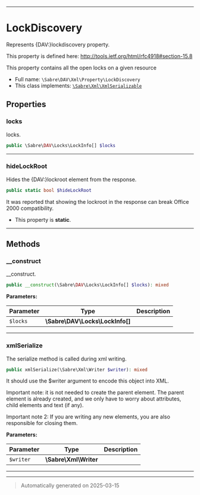 ***

# LockDiscovery

Represents {DAV:}lockdiscovery property.

This property is defined here:
http://tools.ietf.org/html/rfc4918#section-15.8

This property contains all the open locks on a given resource

* Full name: `\Sabre\DAV\Xml\Property\LockDiscovery`
* This class implements:
[`\Sabre\Xml\XmlSerializable`](../../../Xml/XmlSerializable.md)



## Properties


### locks

locks.

```php
public \Sabre\DAV\Locks\LockInfo[] $locks
```






***

### hideLockRoot

Hides the {DAV:}lockroot element from the response.

```php
public static bool $hideLockRoot
```

It was reported that showing the lockroot in the response can break
Office 2000 compatibility.

* This property is **static**.


***

## Methods


### __construct

__construct.

```php
public __construct(\Sabre\DAV\Locks\LockInfo[] $locks): mixed
```








**Parameters:**

| Parameter | Type | Description |
|-----------|------|-------------|
| `$locks` | **\Sabre\DAV\Locks\LockInfo[]** |  |





***

### xmlSerialize

The serialize method is called during xml writing.

```php
public xmlSerialize(\Sabre\Xml\Writer $writer): mixed
```

It should use the $writer argument to encode this object into XML.

Important note: it is not needed to create the parent element. The
parent element is already created, and we only have to worry about
attributes, child elements and text (if any).

Important note 2: If you are writing any new elements, you are also
responsible for closing them.






**Parameters:**

| Parameter | Type | Description |
|-----------|------|-------------|
| `$writer` | **\Sabre\Xml\Writer** |  |





***


***
> Automatically generated on 2025-03-15
